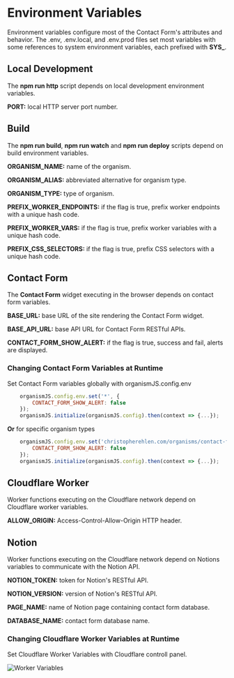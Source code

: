 # Environment Variables

Environment variables configure most of the Contact Form's attributes and behavior. The .env, .env.local, and .env.prod files set most variables with some references to system environment variables, each prefixed with **SYS_**.

## Local Development

The **npm run http** script depends on local development environment variables.

**PORT:** local HTTP server port number.

## Build

The **npm run build**, **npm run watch** and **npm run deploy** scripts depend on build environment variables.

**ORGANISM_NAME:** name of the organism.

**ORGANISM_ALIAS:** abbreviated alternative for organism type.

**ORGANISM_TYPE:** type of organism.

**PREFIX_WORKER_ENDPOINTS:** if the flag is true, prefix worker endpoints with a unique hash code.

**PREFIX_WORKER_VARS:** if the flag is true, prefix worker variables with a unique hash code.

**PREFIX_CSS_SELECTORS:** if the flag is true, prefix CSS selectors with a unique hash code.

## Contact Form

The **Contact Form** widget executing in the browser depends on contact form variables.

**BASE_URL:** base URL of the site rendering the Contact Form widget.

**BASE_API_URL:** base API URL for Contact Form RESTful APIs.

**CONTACT_FORM_SHOW_ALERT:** if the flag is true, success and fail, alerts are displayed.

### Changing Contact Form Variables at Runtime

Set Contact Form variables globally with organismJS.config.env

```js
    organismJS.config.env.set('*', {
        CONTACT_FORM_SHOW_ALERT: false
    });
    organismJS.initialize(organismJS.config).then(context => {...});
```

**Or** for specific organism types

```js
    organismJS.config.env.set('christopherehlen.com/organisms/contact-form', {
        CONTACT_FORM_SHOW_ALERT: false
    });
    organismJS.initialize(organismJS.config).then(context => {...});
```

## Cloudflare Worker

Worker functions executing on the Cloudflare network depend on Cloudflare worker variables.

**ALLOW_ORIGIN:** Access-Control-Allow-Origin HTTP header.

## Notion

Worker functions executing on the Cloudflare network depend on Notions variables to communicate with the Notion API.

**NOTION_TOKEN:** token for Notion's RESTful API.

**NOTION_VERSION:** version of Notion's RESTful API.

**PAGE_NAME:** name of Notion page containing contact form database.

**DATABASE_NAME:** contact form database name.

### Changing Cloudflare Worker Variables at Runtime

Set Cloudflare Worker Variables with Cloudflare controll panel.

![Worker Variables](./images/9e01da17-44b3-4d01-43c5-e9862ff55700.webp "Worker Variables")
